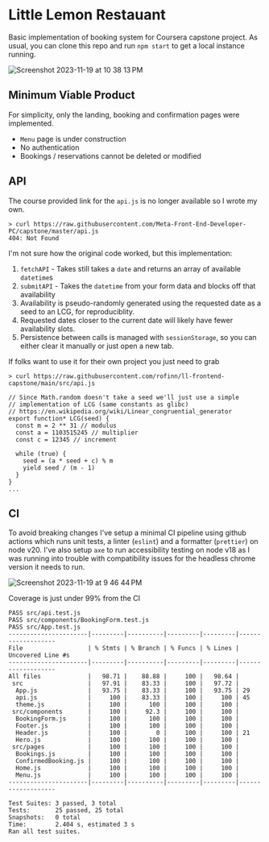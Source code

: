 # Little Lemon Restauant

Basic implementation of booking system for Coursera capstone project.
As usual, you can clone this repo and run `npm start` to get a local instance running.

![Screenshot 2023-11-19 at 10 38 13 PM](https://github.com/rofinn/ll-frontend-capstone/assets/5276097/384a24ae-29ee-486c-a381-6d2de62e4971)

## Minimum Viable Product

For simplicity, only the landing, booking and confirmation pages were implemented.

- `Menu` page is under construction
- No authentication
- Bookings / reservations cannot be deleted or modified

## API

The course provided link for the `api.js` is no longer available so I wrote my own.

```
> curl https://raw.githubusercontent.com/Meta-Front-End-Developer-PC/capstone/master/api.js
404: Not Found
```
I'm not sure how the original code worked, but this implementation:

1. `fetchAPI` - Takes still takes a `date` and returns an array of available `datetime`s
2. `submitAPI` - Takes the `datetime` from your form data and blocks off that availability
3. Availability is pseudo-randomly generated using the requested date as a seed to an LCG, for reproduciblity.
4. Requested dates closer to the current date will likely have fewer availability slots.
5. Persistence between calls is managed with `sessionStorage`, so you can either clear it
  manually or just open a new tab.


If folks want to use it for their own project you just need to grab
```
> curl https://raw.githubusercontent.com/rofinn/ll-frontend-capstone/main/src/api.js

// Since Math.random doesn't take a seed we'll just use a simple
// implementation of LCG (same constants as glibc)
// https://en.wikipedia.org/wiki/Linear_congruential_generator
export function* LCG(seed) {
  const m = 2 ** 31 // modulus
  const a = 1103515245 // multiplier
  const c = 12345 // increment

  while (true) {
    seed = (a * seed + c) % m
    yield seed / (m - 1)
  }
}
...
```

## CI

To avoid breaking changes I've setup a minimal CI pipeline using github actions which runs
unit tests, a linter (`eslint`) and a formatter (`prettier`) on node v20.
I've also setup `axe` to run accessibility testing on node v18 as I was running into trouble
with compatibility issues for the headless chrome version it needs to run.

![Screenshot 2023-11-19 at 9 46 44 PM](https://github.com/rofinn/ll-frontend-capstone/assets/5276097/b5e5f882-ac8a-45c8-a903-318bbb23ef48)

Coverage is just under 99% from the CI

```
PASS src/api.test.js
PASS src/components/BookingForm.test.js
PASS src/App.test.js
----------------------|---------|----------|---------|---------|-------------------
File                  | % Stmts | % Branch | % Funcs | % Lines | Uncovered Line #s
----------------------|---------|----------|---------|---------|-------------------
All files             |   98.71 |    88.88 |     100 |   98.64 |
 src                  |   97.91 |    83.33 |     100 |   97.72 |
  App.js              |   93.75 |    83.33 |     100 |   93.75 | 29
  api.js              |     100 |    83.33 |     100 |     100 | 45
  theme.js            |     100 |      100 |     100 |     100 |
 src/components       |     100 |     92.3 |     100 |     100 |
  BookingForm.js      |     100 |      100 |     100 |     100 |
  Footer.js           |     100 |      100 |     100 |     100 |
  Header.js           |     100 |        0 |     100 |     100 | 21
  Hero.js             |     100 |      100 |     100 |     100 |
 src/pages            |     100 |      100 |     100 |     100 |
  Bookings.js         |     100 |      100 |     100 |     100 |
  ConfirmedBooking.js |     100 |      100 |     100 |     100 |
  Home.js             |     100 |      100 |     100 |     100 |
  Menu.js             |     100 |      100 |     100 |     100 |
----------------------|---------|----------|---------|---------|-------------------

Test Suites: 3 passed, 3 total
Tests:       25 passed, 25 total
Snapshots:   0 total
Time:        2.404 s, estimated 3 s
Ran all test suites.
```

